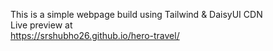 This is a simple webpage build using Tailwind & DaisyUI CDN <br>
Live preview at <br>
https://srshubho26.github.io/hero-travel/